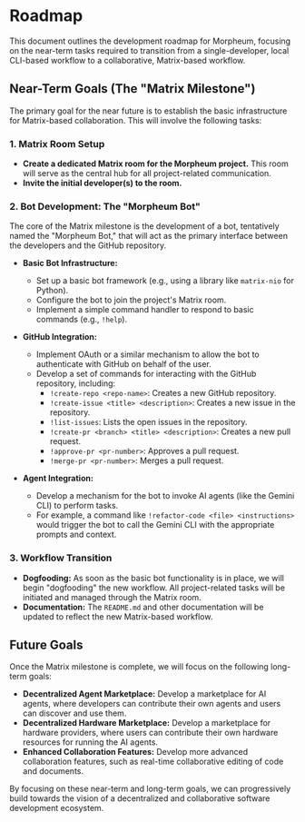 # Roadmap

This document outlines the development roadmap for Morpheum, focusing on the near-term tasks required to transition from a single-developer, local CLI-based workflow to a collaborative, Matrix-based workflow.

## Near-Term Goals (The "Matrix Milestone")

The primary goal for the near future is to establish the basic infrastructure for Matrix-based collaboration. This will involve the following tasks:

### 1. Matrix Room Setup

*   **Create a dedicated Matrix room for the Morpheum project.** This room will serve as the central hub for all project-related communication.
*   **Invite the initial developer(s) to the room.**

### 2. Bot Development: The "Morpheum Bot"

The core of the Matrix milestone is the development of a bot, tentatively named the "Morpheum Bot," that will act as the primary interface between the developers and the GitHub repository.

*   **Basic Bot Infrastructure:**
    *   Set up a basic bot framework (e.g., using a library like `matrix-nio` for Python).
    *   Configure the bot to join the project's Matrix room.
    *   Implement a simple command handler to respond to basic commands (e.g., `!help`).

*   **GitHub Integration:**
    *   Implement OAuth or a similar mechanism to allow the bot to authenticate with GitHub on behalf of the user.
    *   Develop a set of commands for interacting with the GitHub repository, including:
        *   `!create-repo <repo-name>`: Creates a new GitHub repository.
        *   `!create-issue <title> <description>`: Creates a new issue in the repository.
        *   `!list-issues`: Lists the open issues in the repository.
        *   `!create-pr <branch> <title> <description>`: Creates a new pull request.
        *   `!approve-pr <pr-number>`: Approves a pull request.
        *   `!merge-pr <pr-number>`: Merges a pull request.

*   **Agent Integration:**
    *   Develop a mechanism for the bot to invoke AI agents (like the Gemini CLI) to perform tasks.
    *   For example, a command like `!refactor-code <file> <instructions>` would trigger the bot to call the Gemini CLI with the appropriate prompts and context.

### 3. Workflow Transition

*   **Dogfooding:** As soon as the basic bot functionality is in place, we will begin "dogfooding" the new workflow. All project-related tasks will be initiated and managed through the Matrix room.
*   **Documentation:** The `README.md` and other documentation will be updated to reflect the new Matrix-based workflow.

## Future Goals

Once the Matrix milestone is complete, we will focus on the following long-term goals:

*   **Decentralized Agent Marketplace:** Develop a marketplace for AI agents, where developers can contribute their own agents and users can discover and use them.
*   **Decentralized Hardware Marketplace:** Develop a marketplace for hardware providers, where users can contribute their own hardware resources for running the AI agents.
*   **Enhanced Collaboration Features:** Develop more advanced collaboration features, such as real-time collaborative editing of code and documents.

By focusing on these near-term and long-term goals, we can progressively build towards the vision of a decentralized and collaborative software development ecosystem.
